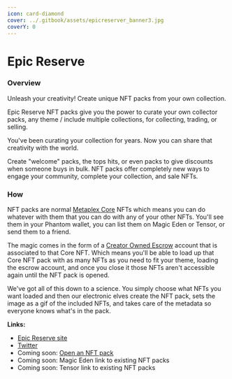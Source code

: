 ```yaml
---
icon: card-diamond
cover: ../.gitbook/assets/epicreserver_banner3.jpg
coverY: 0
---
```


# Epic Reserve

### Overview

Unleash your creativity! Create unique NFT packs from your own collection.

Epic Reserve NFT packs give you the power to curate your own collector packs, any theme / include multiple collections, for collecting, trading, or selling.

You've been curating your collection for years. Now you can share that creativity with the world.

Create "welcome" packs, the tops hits, or even packs to give discounts when someone buys in bulk. NFT packs offer completely new ways to engage your community, complete your collection, and sale NFTs.

### How

NFT packs are normal [Metaplex Core](https://developers.metaplex.com/core) NFTs which means you can do whatever with them that you can do with any of your other NFTs. You'll see them in your Phantom wallet, you can list them on Magic Eden or Tensor, or send them to a friend.

The magic comes in the form of a [Creator Owned Escrow](https://developers.metaplex.com/token-metadata/escrow#creator-owned-escrow) account that is associated to that Core NFT. Which means you'll be able to load up that Core NFT pack with as many NFTs as you need to fit your theme, loading the escrow account, and once you close it those NFTs aren't accessible again until the NFT pack is opened.

We've got all of this down to a science. You simply choose what NFTs you want loaded and then our electronic elves create the NFT pack, sets the image as a gif of the included NFTs, and takes care of the metadata so everyone knows what's in the pack.

**Links:**

* [Epic Reserve site](https://epicreserve.com)
* [Twitter](https://twitter.com/epicreserve)
* Coming soon: [Open an NFT pack](https://epicreserve.com/open)
* Coming soon: Magic Eden link to existing NFT packs
* Coming soon: Tensor link to existing NFT packs
